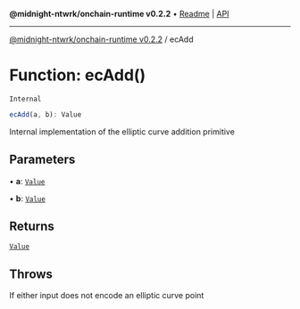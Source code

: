 **@midnight-ntwrk/onchain-runtime v0.2.2** • [Readme](../README.md) \| [API](../globals.md)

***

[@midnight-ntwrk/onchain-runtime v0.2.2](../README.md) / ecAdd

# Function: ecAdd()

`Internal`

```ts
ecAdd(a, b): Value
```

Internal implementation of the elliptic curve addition primitive

## Parameters

• **a**: [`Value`](../type-aliases/Value.md)

• **b**: [`Value`](../type-aliases/Value.md)

## Returns

[`Value`](../type-aliases/Value.md)

## Throws

If either input does not encode an elliptic curve point
